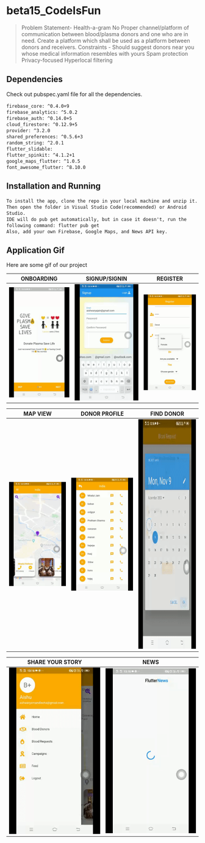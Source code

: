 # beta15_CodeIsFun
>Problem Statement- Health-a-gram
>No Proper channel/platform of communication between blood/plasma donors and one who are in need. Create a platform which shall be used as a platform between donors and receivers.
Constraints -
>Should suggest donors near you whose medical information resembles with yours
Spam protection
Privacy-focused
Hyperlocal filtering


## Dependencies

  Check out pubspec.yaml file for all the dependencies.   
  
    firebase_core: ^0.4.0+9  
    firebase_analytics: ^5.0.2  
    firebase_auth: ^0.14.0+5  
    cloud_firestore: ^0.12.9+5   
    provider: ^3.2.0  
    shared_preferences: ^0.5.6+3    
    random_string: ^2.0.1  
    flutter_slidable:  
    flutter_spinkit: ^4.1.2+1  
    google_maps_flutter: ^1.0.5  
    font_awesome_flutter: ^8.10.0  
  
## Installation and Running
 
    To install the app, clone the repo in your local machine and unzip it.   
    Then open the folder in Visual Studio Code(recommended) or Android Studio.  
    IDE will do pub get automatically, but in case it doesn't, run the following command: flutter pub get   
    Also, add your own Firebase, Google Maps, and News API key.  
    
## Application Gif

Here are some gif of our project


|                   ONBOARDING                      |                   SIGNUP/SIGNIN                    |                 REGISTER                 |
| :-------------------------------------------: | :----------------------------------------------: | :------------------------------------------: |
|  <img src="plasma_donor/Gif/1.gif" height="auto" width="auto">  |  <img src="plasma_donor/Gif/2.gif" height="auto" width="auto">  |  <img src="plasma_donor/Gif/3.gif" height="auto" width="auto">  |

|                  MAP VIEW                  |                 DONOR PROFILE                  |                 FIND DONOR                  |
| :-------------------------------------------: | :--------------------------------------------: | :------------------------------------------: |
| <img src="plasma_donor/Gif/4.gif" height="auto" width="auto">  | <img src="plasma_donor/Gif/5.gif" height="auto" width="auto">  | <img src="plasma_donor/Gif/6.gif" height="600" width="auto">  |

|                  SHARE YOUR STORY                |                 NEWS                 |                                  
| :-------------------------------------------: | :--------------------------------------------: | 
| <img src="plasma_donor/Gif/7.gif" height="auto" width="auto">  | <img src="plasma_donor/Gif/8.gif" height="auto" width="auto">  |  
